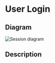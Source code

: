 # User Login

## Diagram 
![Session diagram](http://www.plantuml.com/plantuml/proxy?src=https://raw.githubusercontent.com/adorsys/open-banking-gateway/gh-pages/docs/architecture/diagrams/useCases/1-loginWithFinTech.puml&fmt=svg&vvv=1&sanitize=true)  

## Description
